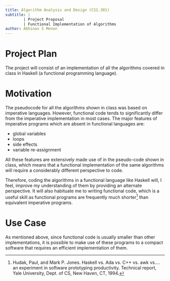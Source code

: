 ```yaml
---
title: Algorithm Analysis and Design (CS1.301)
subtitle: |
        | Project Proposal
        | Functional Implementation of Algorithms
author: Abhinav S Menon 
---
```


# Project Plan
The project will consist of an implementation of all the algorithms covered in class in Haskell (a functional programming language).

# Motivation
The pseudocode for all the algorithms shown in class was based on imperative languages. However, functional code tends to significantly differ from the imperative implementation in most cases. The major features of imperative programs which are absent in functional languages are:

* global variables
* loops
* side effects
* variable re-assignment

All these features are extensively made use of in the pseudo-code shown in class, which means that a functional implementation of the same algorithms will require a considerably different perspective to code.  

Therefore, coding the algorithms in a functional language like Haskell will, I feel, improve my understanding of them by providing an alternate perspective. It will also habituate me to writing functional code, which is a useful skill as functional programs are frequently much shorter[^1] than equivalent imperative programs.

# Use Case
As mentioned above, since functional code is usually smaller than other implementations, it is possible to make use of these programs to a compact software that requires an efficient implementation of them.

[^1]: Hudak, Paul, and Mark P. Jones. Haskell vs. Ada vs. C++ vs. awk vs.... an experiment in software prototyping productivity. Technical report, Yale University, Dept. of CS, New Haven, CT, 1994.
